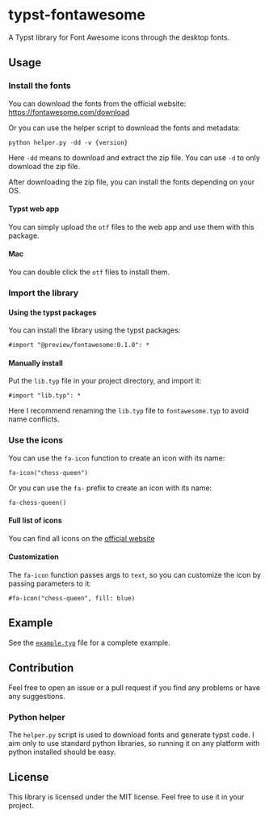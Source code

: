 # typst-fontawesome

A Typst library for Font Awesome icons through the desktop fonts.

## Usage

### Install the fonts

You can download the fonts from the official website: https://fontawesome.com/download

Or you can use the helper script to download the fonts and metadata:

`python helper.py -dd -v {version}`

Here `-dd` means to download and extract the zip file. You can use `-d` to only download the zip file.

After downloading the zip file, you can install the fonts depending on your OS.

#### Typst web app

You can simply upload the `otf` files to the web app and use them with this package.

#### Mac

You can double click the `otf` files to install them.

### Import the library

#### Using the typst packages

You can install the library using the typst packages:

`#import "@preview/fontawesome:0.1.0": *`

#### Manually install

Put the `lib.typ` file in your project directory, and import it:

`#import "lib.typ": *`

Here I recommend renaming the `lib.typ` file to `fontawesome.typ` to avoid name conflicts.

### Use the icons

You can use the `fa-icon` function to create an icon with its name:

`fa-icon("chess-queen")`

Or you can use the `fa-` prefix to create an icon with its name:

`fa-chess-queen()`

#### Full list of icons

You can find all icons on the [official website](https://fontawesome.com/search?o=r&m=free)

#### Customization

The `fa-icon` function passes args to `text`, so you can customize the icon by passing parameters to it:

`#fa-icon("chess-queen", fill: blue)`

## Example

See the [`example.typ`](https://typst.app/project/rQwGUWt5p33vrsb_uNPR9F) file for a complete example.

## Contribution

Feel free to open an issue or a pull request if you find any problems or have any suggestions.

### Python helper

The `helper.py` script is used to download fonts and generate typst code. I aim only to use standard python libraries, so running it on any platform with python installed should be easy.

## License

This library is licensed under the MIT license. Feel free to use it in your project.
